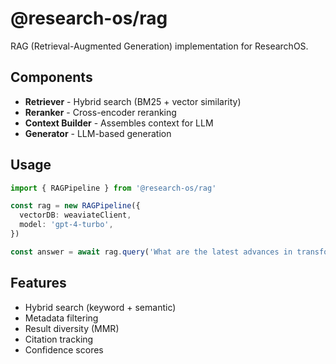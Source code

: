 # @research-os/rag

RAG (Retrieval-Augmented Generation) implementation for ResearchOS.

## Components

- **Retriever** - Hybrid search (BM25 + vector similarity)
- **Reranker** - Cross-encoder reranking
- **Context Builder** - Assembles context for LLM
- **Generator** - LLM-based generation

## Usage

```typescript
import { RAGPipeline } from '@research-os/rag'

const rag = new RAGPipeline({
  vectorDB: weaviateClient,
  model: 'gpt-4-turbo',
})

const answer = await rag.query('What are the latest advances in transformers?')
```

## Features

- Hybrid search (keyword + semantic)
- Metadata filtering
- Result diversity (MMR)
- Citation tracking
- Confidence scores
